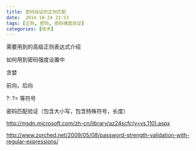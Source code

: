 ```yaml
---
title: 密码验证的正则匹配
date:  2014-10-24 23:53
tags: [正则, 密码, 密码强度验证]
categories: [技术]
---
```


需要用到的高级正则表达式介绍

如何用到密码强度设置中

贪婪

前向，后向

?: ?= 等符号

密码匹配验证（包含大小写，包含特殊符号，长度）

http://msdn.microsoft.com/zh-cn/library/az24scfc(v=vs.110).aspx

http://www.zorched.net/2009/05/08/password-strength-validation-with-regular-expressions/
